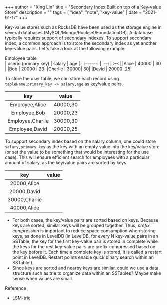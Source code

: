 +++
author = "Xing Lin"
title = "Secondary Index Built on top of a Key-value Store"
description = ""
tags = [
    "idea", "note", "key-value"
]
date = "2021-01-17"
+++

Key-value stores such as RocksDB have been used as the storage engine in several databases (MySQL/Mongo/Rockset/FoundationDB). A database typically requires support of secondary indexes. To support secondary index, a common approach is to store the secondary index as yet another key-value pairs. Let's take a look at the following example. 

Employee table  
| userid (primary key) | salary | age |
| :------: | :--: | :--:|
|Alice | 40000 | 30 |
|Bob | 20000 | 23|
|Charlie | 30000| 30|
|David | 20000| 25|


To store the user table, we can store each record using `tableName,primary_key -> salary,age` as key/value pairs.

| key | value |
| :------: | :--:|
| Employee,Alice| 40000,30 |
| Employee,Bob| 20000,23 |
| Employee,Charlie| 30000,30|
| Employee,David| 20000,25|


To support secondary index based on the salary column, one could store `salary,primary_key` as the key with an empty value into the key/value store (or set the value to be something that would be interesting for the use case). This will ensure efficient search for employees with a particular amount of salary, as the key/value pairs are sorted by keys.

| key | value |
| :------: | :--:|
| 20000,Alice| |
| 20000,David| |
| 30000,Charlie| |
| 40000,Alice| |

* For both cases, the key/value pairs are sorted based on keys. Because keys are sorted, similar keys will be grouped together. Thus, *prefix compression*  is important to reduce space consumption when storing keys, as done in LevelDB (in LevelDB, for every N key-value pairs in an SSTable, the key for the first key-value pair is stored in complete while the keys for the rest key-value pairs are prefix-compressed based on the key before it. Each time a complete key is stored, it is called a restart point in LevelDB. Restart points enable quick binary search within an SSTable.). 
* Since keys are sorted and nearby keys are similar, could we use a data structure such as trie to organize data within an SSTables? Maybe make sense when values are small. 

Reference
* [LSM-trie][lsm-trie]

[lsm-trie]: http://ranger.uta.edu/~sjiang/pubs/papers/wu15-lsm-trie.pdf
